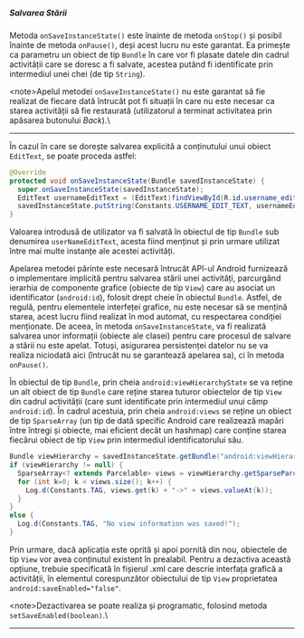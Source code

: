 ##### Salvarea Stării

Metoda `onSaveInstanceState()` este înainte de metoda `onStop()` și
posibil înainte de metoda `onPause()`, deși acest lucru nu este
garantat. Ea primește ca parametru un obiect de tip `Bundle` în care vor
fi plasate datele din cadrul activității care se doresc a fi salvate,
acestea putând fi identificate prin intermediul unei chei (de tip
`String`).

\<note>Apelul metodei `onSaveInstanceState()` nu este garantat să fie
realizat de fiecare dată întrucât pot fi situații în care nu este
necesar ca starea activității să fie restaurată (utilizatorul a terminat
activitatea prin apăsarea butonului *Back*).\

---

În cazul în care se dorește salvarea explicită a conținutului unui
obiect `EditText`, se poate proceda astfel:

``` java
@Override
protected void onSaveInstanceState(Bundle savedInstanceState) {
  super.onSaveInstanceState(savedInstanceState);
  EditText usernameEditText = (EditText)findViewById(R.id.username_edit_text);
  savedInstanceState.putString(Constants.USERNAME_EDIT_TEXT, usernameEditText.getText().toString());
}
```

Valoarea introdusă de utilizator va fi salvată în obiectul de tip
`Bundle` sub denumirea `userNameEditText`, acesta fiind menținut și prin
urmare utilizat între mai multe instanțe ale acestei activități.

Apelarea metodei părinte este necesară întrucât API-ul Android
furnizează o implementare implicită pentru salvarea stării unei
activități, parcurgând ierarhia de componente grafice (obiecte de tip
`View`) care au asociat un identificator (`android:id`), folosit drept
cheie în obiectul `Bundle`. Astfel, de regulă, pentru elementele
interfeței grafice, nu este necesar să se mențină starea, acest lucru
fiind realizat în mod automat, cu respectarea condiției menționate. De
aceea, în metoda `onSaveInstanceState`, va fi realizată salvarea unor
informații (obiecte ale clasei) pentru care procesul de salvare a stării
nu este apelat. Totuși, asigurarea persistenței datelor nu se va realiza
niciodată aici (întrucât nu se garantează apelarea sa), ci în metoda
`onPause()`.

În obiectul de tip `Bundle`, prin cheia `android:viewHierarchyState` se
va reține un alt obiect de tip `Bundle` care reține starea tuturor
obiectelor de tip `View` din cadrul activității (care sunt identificate
prin intermediul unui câmp `android:id`). În cadrul acestuia, prin cheia
`android:views` se reține un obiect de tip `SparseArray` (un tip de dată
specific Android care realizează mapări între întregi și obiecte, mai
eficient decât un hashmap) care conține starea fiecărui obiect de tip
`View` prin intermediul identificatorului său.

``` java
Bundle viewHierarchy = savedInstanceState.getBundle("android:viewHierarchyState");
if (viewHierarchy != null) {
  SparseArray<? extends Parcelable> views = viewHierarchy.getSparseParcelableArray("android:views");
  for (int k=0; k < views.size(); k++) {
    Log.d(Constants.TAG, views.get(k) + "->" + views.valueAt(k));
  }
}
else {
  Log.d(Constants.TAG, "No view information was saved!");
}
```

Prin urmare, dacă aplicația este oprită și apoi pornită din nou,
obiectele de tip `View` vor avea conținutul existent în prealabil.
Pentru a dezactiva această opțiune, trebuie specificată în fișierul .xml
care descrie interfața grafică a activității, în elementul corespunzător
obiectului de tip `View` proprietatea `android:saveEnabled="false"`.

\<note>Dezactivarea se poate realiza și programatic, folosind metoda
`setSaveEnabled(boolean)`.\

---

